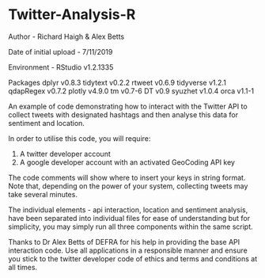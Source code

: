 # Twitter-Analysis-R

Author - Richard Haigh & Alex Betts

Date of initial upload - 7/11/2019

Environment - RStudio v1.2.1335

Packages
dplyr v0.8.3
tidytext v0.2.2
rtweet v0.6.9
tidyverse v1.2.1
qdapRegex v0.7.2
plotly v4.9.0
tm v0.7-6
DT v0.9
syuzhet v1.0.4
orca v1.1-1

An example of code demonstrating how to interact with the Twitter API to collect tweets with designated hashtags and then analyse this data for sentiment and location.

In order to utilise this code, you will require:

1. A twitter developer account
2. A google developer account with an activated GeoCoding API key

The code comments will show where to insert your keys in string format. Note that, depending on the power of your system, collecting tweets may take several minutes. 

The individual elements - api interaction, location and sentiment analysis, have been separated into individual files for ease of understanding but for simplicity, you may simply run all three components within the same script. 

Thanks to Dr Alex Betts of DEFRA for his help in providing the base API interaction code. Use all applications in a responsible manner and ensure you stick to the twitter developer code of ethics and terms and conditions at all times. 
